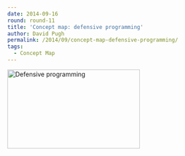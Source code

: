 ```yaml
---
date: 2014-09-16
round: round-11
title: 'Concept map: defensive programming'
author: David Pugh
permalink: /2014/09/concept-map-defensive-programming/
tags:
  - Concept Map
---
```

[<img src="http://teaching.software-carpentry.org/wp-content/uploads/2014/09/IMAG0158-e1410917550861-300x179.jpg" alt="Defensive programming" width="300" height="179" class="aligncenter size-medium wp-image-8706" />][1]

 [1]: http://teaching.software-carpentry.org/wp-content/uploads/2014/09/IMAG0158-e1410917550861.jpg
